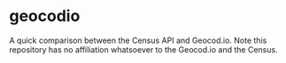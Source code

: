 # geocodio

A quick comparison between the Census API and Geocod.io. Note this repository has no affiliation whatsoever to the Geocod.io and the Census.


